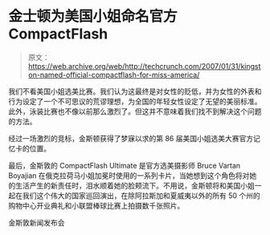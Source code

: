 # 金士顿为美国小姐命名官方 CompactFlash

> 原文：<https://web.archive.org/web/http://techcrunch.com/2007/01/31/kingston-named-official-compactflash-for-miss-america/>

我们不看美国小姐选美比赛。我们认为这最终是对女性的贬低，并为女性的外表和行为设定了一个不可思议的荒谬理想，为全国的年轻女性设定了无望的美丽标准。此外，泳装比赛也不像以前那么激烈了。但这并不意味着我们找不到解决这个问题的方法。

经过一场激烈的竞标，金斯顿获得了梦寐以求的第 86 届美国小姐选美大赛官方记忆卡的位置。

最后，金斯敦的 CompactFlash Ultimate 是官方选美摄影师 Bruce Vartan Boyajian 在俄克拉荷马小姐加冕时使用的一系列卡片，当她想到这个角色将对她的生活产生的新责任时，泪水顺着她的脸颊流下。不用说，金斯顿将和美国小姐一起在我们这个伟大的国家巡回演出，在除阿拉斯加和夏威夷以外的所有 50 个州的购物中心开业典礼和小联盟棒球比赛上拍摄数千张照片。

金斯敦新闻发布会